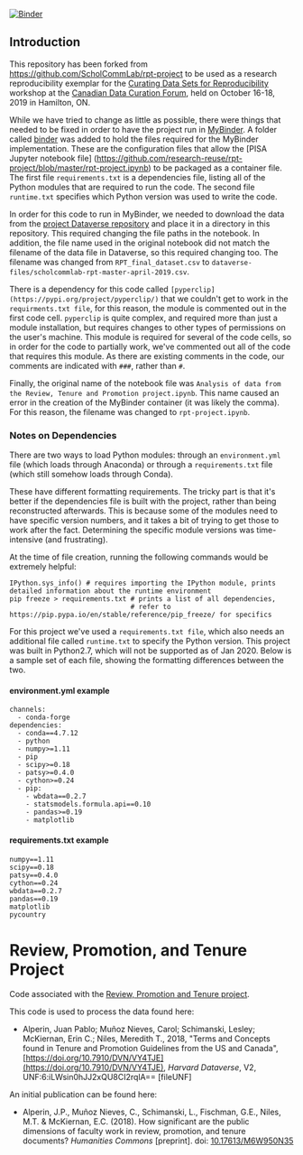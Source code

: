 [![Binder](https://mybinder.org/badge_logo.svg)](https://mybinder.org/v2/gh/research-reuse/rpt-project/master?filepath=rpt-project.ipynb)

## Introduction

This repository has been forked from <https://github.com/ScholCommLab/rpt-project> to be used as a research reproducibility exemplar for the [Curating Data Sets for Reproducibility](https://research-reuse.github.io/) workshop at the [Canadian Data Curation Forum](https://data-curation.github.io/), held on October 16-18, 2019 in Hamilton, ON.

While we have tried to change as little as possible, there were things that needed to be fixed in order to have the project run in [MyBinder](https://mybinder.org/). A folder called [binder](https://github.com/research-reuse/rpt-project/tree/master/binder) was added to hold the files required for the MyBinder implementation. These are the configuration files that allow the [PISA Jupyter notebook file] (https://github.com/research-reuse/rpt-project/blob/master/rpt-project.ipynb) to be packaged as a container file. The first file `requirements.txt` is a dependencies file, listing all of the Python modules that are required to run the code. The second file `runtime.txt` specifies which Python version was used to write the code.

In order for this code to run in MyBinder, we needed to download the data from the [project Dataverse repository](https://doi.org/10.7910/DVN/VY4TJE) and place it in a directory in this repository. This required changing the file paths in the notebook. In addition, the file name used in the original notebook did not match the filename of the data file in Dataverse, so this required changing too. The filename was changed from `RPT_final_dataset.csv` to `dataverse-files/scholcommlab-rpt-master-april-2019.csv`. 

There is a dependency for this code called `[pyperclip](https://pypi.org/project/pyperclip/)` that we couldn't get to work in the `requirments.txt file`, for this reason, the module is commented out in the first code cell. `pyperclip` is quite complex, and required more than just a module installation, but requires changes to other types of permissions on the user's machine. This module is required for several of the code cells, so in order for the code to partially work, we've commented out all of the code that requires this module. As there are existing comments in the code, our comments are indicated with `###`, rather than `#`.

Finally, the original name of the notebook file was `Analysis of data from the Review, Tenure and Promotion project.ipynb`. This name caused an error in the creation of the MyBinder container (it was likely the comma). For this reason, the filename was changed to `rpt-project.ipynb`. 


### Notes on Dependencies

There are two ways to load Python modules: through an `environment.yml` file (which loads through Anaconda) or through a `requirements.txt` file (which still somehow loads through Conda).

These have different formatting requirements. The tricky part is that it's better if the dependencies file is built with the project, rather than being reconstructed afterwards. This is because some of the modules need to have specific version numbers, and it takes a bit of trying to get those to work after the fact. Determining the specific module versions was time-intensive (and frustrating). 

At the time of file creation, running the following commands would be extremely helpful:
```
IPython.sys_info() # requires importing the IPython module, prints detailed information about the runtime environment
pip freeze > requirements.txt # prints a list of all dependencies, 
                              # refer to https://pip.pypa.io/en/stable/reference/pip_freeze/ for specifics
```

For this project we've used a `requirements.txt file`, which also needs an additional file called `runtime.txt` to specify the Python version. This project was built in Python2.7, which will not be supported as of Jan 2020. Below is a sample set of each file, showing the formatting differences between the two.

#### environment.yml example

```
channels:
  - conda-forge
dependencies:
  - conda==4.7.12
  - python
  - numpy>=1.11
  - pip
  - scipy>=0.18
  - patsy>=0.4.0
  - cython>=0.24
  - pip:
    - wbdata==0.2.7
    - statsmodels.formula.api==0.10
    - pandas>=0.19
    - matplotlib
```

#### requirements.txt example

```
numpy==1.11
scipy==0.18
patsy==0.4.0
cython==0.24
wbdata==0.2.7
pandas==0.19
matplotlib
pycountry
```





# Review, Promotion, and Tenure Project
Code associated with the [Review, Promotion and Tenure project](https://www.scholcommlab.ca/research/rpt-project/). 

This code is used to process the data found here: 

* Alperin, Juan Pablo; Muñoz Nieves, Carol; Schimanski, Lesley; McKiernan, Erin C.; Niles, Meredith T., 2018, "Terms and Concepts found in Tenure and Promotion Guidelines from the US and Canada", [https://doi.org/10.7910/DVN/VY4TJE](https://doi.org/10.7910/DVN/VY4TJE), *Harvard Dataverse*, V2, UNF:6:iLWsin0hJJ2xQU8CI2rqlA== [fileUNF] 

An initial publication can be found here: 

* Alperin, J.P., Muñoz Nieves, C., Schimanski, L., Fischman, G.E., Niles, M.T. & McKiernan, E.C. (2018). How significant are the public dimensions of faculty work in review, promotion, and tenure documents? *Humanities Commons* [preprint]. doi: [10.17613/M6W950N35](https://doi.org/10.17613/M6W950N35)
